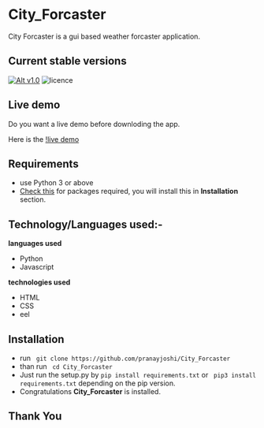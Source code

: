 # City_Forcaster
City Forcaster is a gui based weather forcaster application.

## Current stable versions
[![Alt v1.0](https://img.shields.io/badge/release--1.0-ok-green.svg)](https://github.com/pranayjoshi/City_Forcaster/releases/tag/1.0)  ![licence](https://img.shields.io/github/license/mashape/apistatus.svg)

## Live demo

Do you want a live demo before downloding the app.

Here is the [!live demo]()
## Requirements
* use Python 3 or above
* [Check this](https://github.com/pranayjoshi/City_Forcaster/blob/master/requirements.txt) for packages required, you will install this in **Installation** section.

## Technology/Languages used:-

**languages used**

* Python
* Javascript

**technologies used**

* HTML
* CSS
* eel

## Installation
* run ``` git clone https://github.com/pranayjoshi/City_Forcaster```
* than run ``` cd City_Forcaster```
* Just run the setup.py by ``` pip install requirements.txt ``` or ``` pip3 install requirements.txt``` depending on the pip version.
* Congratulations **City_Forcaster** is installed.

## Thank You
